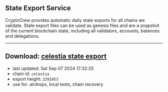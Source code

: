 ## State Export Service
CryptoCrew provides automatic daily state exports for all chains we validate. State export files can be used as genesis files and are a snapshot of the current blockchain state, including all validators, accounts, balances and delegations.

---
**Download: [celestia state export](https://dl-eu2.ccvalidators.com/SERVICE/celestia/celestia_export_2291953.json)**
---

- last updated: Sat Sep 07 2024 17:32:25
- chain id: `celestia`
- export height: `2291953`
- use for: airdrops, local tests, chain recovery
